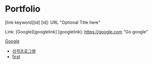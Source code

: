 # Portfolio


[link keyword][id]
[id]: URL "Optional Title here"

Link: [Google][googlelink]
[googlelink]: https://google.com "Go google"

<a href="google.co.kr">Google<br>
* [성적프로그램](http://google.co.kr)
* [first](https://github.com/headbanging317/first)
